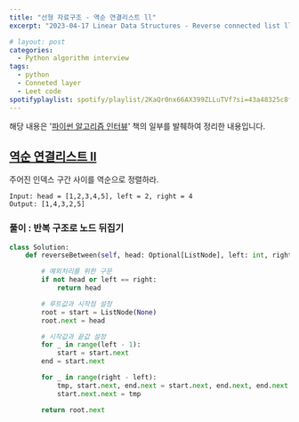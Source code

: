 ```yaml
---
title: "선형 자료구조 - 역순 연결리스트 ll"
excerpt: "2023-04-17 Linear Data Structures - Reverse connected list ll"

# layout: post
categories:
  - Python algorithm interview
tags:
  - python
  - Conneted layer
  - Leet code
spotifyplaylist: spotify/playlist/2KaQr0nx66AX399ZLLuTVf?si=43a48325c8fc4b16
---
```

해당 내용은 '[파이썬 알고리즘 인터뷰](https://product.kyobobook.co.kr/detail/S000001932748)' 책의 일부를 발췌하여 정리한 내용입니다.

## [역순 연결리스트 ll](https://leetcode.com/problems/reverse-linked-list-ii/)

주어진 인덱스 구간 사이를 역순으로 정렬하라.

```
Input: head = [1,2,3,4,5], left = 2, right = 4
Output: [1,4,3,2,5]
```

### 풀이 : 반복 구조로 노드 뒤집기

```python
class Solution:
    def reverseBetween(self, head: Optional[ListNode], left: int, right: int) -> Optional[ListNode]:

        # 예외처리를 위한 구문
        if not head or left == right:
            return head

        # 루트값과 시작점 설정
        root = start = ListNode(None)
        root.next = head

        # 시작값과 끝값 설정
        for _ in range(left - 1):
            start = start.next
        end = start.next

        for _ in range(right - left):
            tmp, start.next, end.next = start.next, end.next, end.next.next
            start.next.next = tmp

        return root.next
```